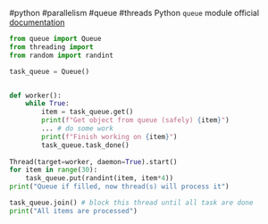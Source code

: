 #python #parallelism  #queue #threads 
Python `queue` module official [documentation](https://docs.python.org/3/library/queue.html)

```python
from queue import Queue
from threading import 
from random import randint

task_queue = Queue()


def worker():
	while True:
		item = task_queue.get()
		print(f"Get object from queue (safely) {item}")
		... # do some work 
		print(f"Finish working on {item}")
		task_queue.task_done()
		
Thread(target=worker, daemon=True).start()
for item in range(30):
	task_queue.put(randint(item, item*4))
print("Queue if filled, now thread(s) will process it")

task_queue.join() # block this thread until all task are done
print("All items are processed")